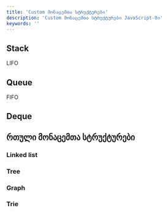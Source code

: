 ```yaml
---
title: 'Custom მონაცემთა სტრუქტურები'
description: 'Custom მონაცემთა სტრუქტურები JavaScript-ში'
keywords: ''
---
```


## Stack

LIFO

## Queue

FIFO

## Deque

## რთული მონაცემთა სტრუქტურები

### Linked list

### Tree

### Graph

### Trie
